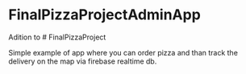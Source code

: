 # FinalPizzaProjectAdminApp

Adition to # FinalPizzaProject

Simple example of app where you can order pizza and than track the delivery on the map via firebase realtime db.
